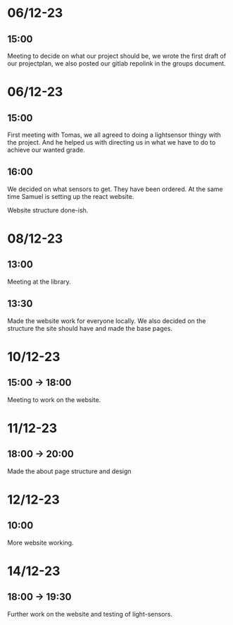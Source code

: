 # 06/12-23

## 15:00

Meeting to decide on what our project should be, we wrote the first draft of our projectplan, we also posted our gitlab repolink in the groups document.

# 06/12-23

## 15:00

First meeting with Tomas, we all agreed to doing a lightsensor thingy with the project. And he helped us with directing us in what we have to do to achieve our wanted grade.

## 16:00

We decided on what sensors to get. They have been ordered. At the same time Samuel is setting up the react website.

Website structure done-ish.

# 08/12-23

## 13:00

Meeting at the library.

## 13:30

Made the website work for everyone locally. We also decided on the structure the site should have and made the base pages.

# 10/12-23

## 15:00 -> 18:00

Meeting to work on the website.

# 11/12-23

## 18:00 -> 20:00

Made the about page structure and design

# 12/12-23

## 10:00

More website working.

# 14/12-23

## 18:00 -> 19:30

Further work on the website and testing of light-sensors.

